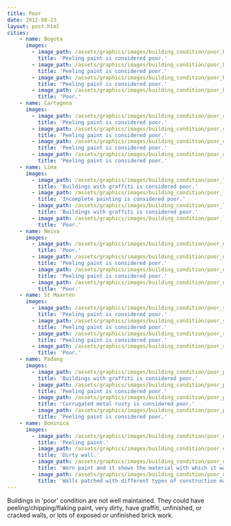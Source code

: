 ```yaml
---
title: Poor
date: 2012-08-23
layout: post.html
cities:
    - name: Bogota
      images:
        - image_path: /assets/graphics/images/building_condition/poor_bogota_01.jpg
          title: 'Peeling paint is considered poor.'
        - image_path: /assets/graphics/images/building_condition/poor_bogota_02.jpg
          title: 'Peeling paint is considered poor.'
        - image_path: /assets/graphics/images/building_condition/poor_bogota_03.jpg
          title: 'Peeling paint is considered poor.'
        - image_path: /assets/graphics/images/building_condition/poor_bogota_04.jpg
          title: 'Poor.'           
    - name: Cartagena
      images:
        - image_path: /assets/graphics/images/building_condition/poor_cartagena_01.jpg
          title: 'Peeling paint is considered poor.'
        - image_path: /assets/graphics/images/building_condition/poor_cartagena_02.jpg
          title: 'Peeling paint is considered poor.'
        - image_path: /assets/graphics/images/building_condition/poor_cartagena_03.jpg
          title: 'Peeling paint is considered poor.'
        - image_path: /assets/graphics/images/building_condition/poor_cartagena_04.jpg
          title: 'Peeling paint is considered poor.'
    - name: Lima
      images:
        - image_path: /assets/graphics/images/building_condition/poor_lima_01.jpg
          title: 'Buildings with graffiti is considered poor.'
        - image_path: /assets/graphics/images/building_condition/poor_lima_02.jpg
          title: 'Incomplete painting is considered poor.'
        - image_path: /assets/graphics/images/building_condition/poor_lima_03.jpg
          title: 'Buildings with graffiti is considered poor.'
        - image_path: /assets/graphics/images/building_condition/poor_lima_04.jpg
          title: 'Poor.'           
    - name: Neiva
      images:
        - image_path: /assets/graphics/images/building_condition/poor_neiva_01.jpg
          title: 'Poor.'           
        - image_path: /assets/graphics/images/building_condition/poor_neiva_02.jpg
          title: 'Peeling paint is considered poor.'
        - image_path: /assets/graphics/images/building_condition/poor_neiva_03.jpg
          title: 'Peeling paint is considered poor.'
        - image_path: /assets/graphics/images/building_condition/poor_neiva_04.jpg  
          title: 'Poor.'                 
    - name: St Maarten
      images:
        - image_path: /assets/graphics/images/building_condition/poor_st_maarten_01.jpg
          title: 'Peeling paint is considered poor.'
        - image_path: /assets/graphics/images/building_condition/poor_st_maarten_02.jpg 
          title: 'Peeling paint is considered poor.'  
        - image_path: /assets/graphics/images/building_condition/poor_st_maarten_03.jpg
          title: 'Peeling paint is considered poor.'
        - image_path: /assets/graphics/images/building_condition/poor_st_maarten_04.jpg
          title: 'Poor.'           
    - name: Padang
      images:
        - image_path: /assets/graphics/images/building_condition/poor_padang_01.jpg
          title: 'Buildings with graffiti is considered poor.'
        - image_path: /assets/graphics/images/building_condition/poor_padang_02.jpg 
          title: 'Peeling paint is considered poor.'  
        - image_path: /assets/graphics/images/building_condition/poor_padang_03.jpg
          title: 'Corrugated metal rusty is considered poor.'
        - image_path: /assets/graphics/images/building_condition/poor_padang_04.jpg  
          title: 'Peeling paint is considered poor.'       
    - name: Dominica
      images:
        - image_path: /assets/graphics/images/building_condition/poor_dominica_01.jpg
          title: 'Peeling paint.'
        - image_path: /assets/graphics/images/building_condition/poor_dominica_02.jpg 
          title: 'Dirty wall.'  
        - image_path: /assets/graphics/images/building_condition/poor_dominica_03.jpg
          title: 'Worn paint and it shows the material with which it was built.'
        - image_path: /assets/graphics/images/building_condition/poor_dominica_04.jpg  
          title: 'Walls patched with different types of construction materials.'                 
---
```


Buildings in 'poor' condition are not well maintained. They could have peeling/chipping/flaking paint, very dirty, have graffiti, unfinished, or cracked walls, or lots of exposed or unfinished brick work.

